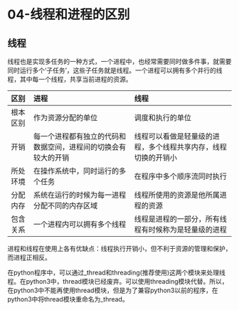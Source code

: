 # 04-线程和进程的区别

## 线程

   线程也是实现多任务的一种方式，一个进程中，也经常需要同时做多件事，就需要同时运行多个‘子任务’，这些子任务就是线程。一个进程可以拥有多个并行的线程，其中每一个线程，共享当前进程的资源。

| 区别    | 进程                                                   | 线程                                                   |
| :------ | :---------------------------------------------------- | :---------------------------------------------------- |
| 根本区别 | 作为资源分配的单位                                       | 调度和执行的单位                                        |
| 开销    | 每一个进程都有独立的代码和数据空间，进程间的切换会有较大的开销 | 线程可以看做是轻量级的进程，多个线程共享内存，线程切换的开销小 |
| 所处环境 | 在操作系统中，同时运行的多个任务                           | 在程序中多个顺序流同时执行                                |
| 分配内存 | 系统在运行的时候为每一进程分配不同的内存区域                | 线程所使用的资源是他所属进程的资源                         |
| 包含关系 | 一个进程内可以拥有多个线程                                | 线程是进程的一部分，所有线程有时候称为是轻量级的进程          |


   进程和线程在使用上各有优缺点：线程执行开销小，但不利于资源的管理和保护，而进程正相反。

   在python程序中，可以通过_thread和threading(推荐使用)这两个模块来处理线程。在python3中，thread模块已经废弃。可以使用threading模块代替。所以，在python3中不能再使用thread模块，但是为了兼容python3以前的程序，在python3中将thread模块重命名为_thread。




